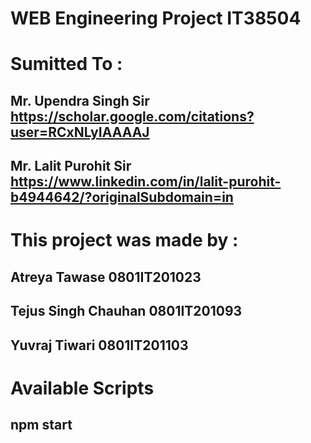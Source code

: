 # WEB Engineering Project IT38504

# Sumitted To : 
## Mr. Upendra Singh Sir https://scholar.google.com/citations?user=RCxNLyIAAAAJ
## Mr. Lalit Purohit Sir https://www.linkedin.com/in/lalit-purohit-b4944642/?originalSubdomain=in

# This project was made by : 

## Atreya Tawase 0801IT201023
## Tejus Singh Chauhan 0801IT201093
## Yuvraj Tiwari 0801IT201103

# Available Scripts
## npm start

